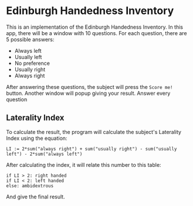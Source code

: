 Edinburgh Handedness Inventory
==============================

This is an implementation of the Edinburgh Handedness Inventory. In this app, there will be a window with 10 questions. For each question, there are 5 possible answers:

+ Always left
+ Usually left
+ No preference
+ Usually right
+ Always right

After answering these questions, the subject will press the `Score me!` button. Another window will popup giving your result. Answer every question

Laterality Index
----------------

To calculate the result, the program will calculate the subject's Laterality Index using the equation:

```
LI := 2*sum("always right") + sum("usually right") - sum("usually left") - 2*sum("always left")
```

After calculating the index, it will relate this number to this table:

```
if LI > 2: right handed
if LI < 2: left handed
else: ambidextrous
```

And give the final result.

